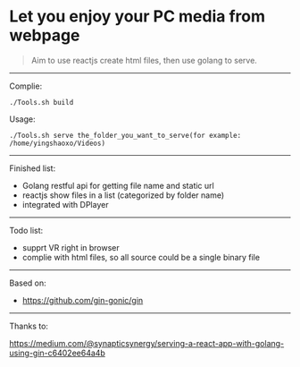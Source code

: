 # Let you enjoy your PC media from webpage


> Aim to use reactjs create html files, then use golang to serve.

___

Complie:
```
./Tools.sh build
```

Usage:

```
./Tools.sh serve the_folder_you_want_to_serve(for example: /home/yingshaoxo/Videos)
```
___

Finished list:

* Golang restful api for getting file name and static url
* reactjs show files in a list (categorized by folder name)
* integrated with DPlayer

___

Todo list:

* supprt VR right in browser
* complie with html files, so all source could be a single binary file

___

Based on:

* https://github.com/gin-gonic/gin

___

Thanks to:

https://medium.com/@synapticsynergy/serving-a-react-app-with-golang-using-gin-c6402ee64a4b
